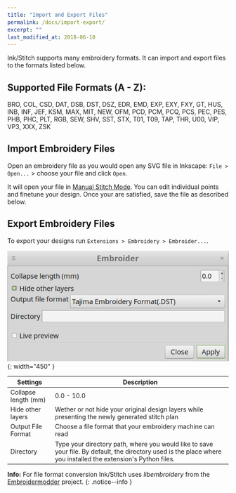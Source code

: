 ```yaml
---
title: "Import and Export Files"
permalink: /docs/import-export/
excerpt: ""
last_modified_at: 2018-06-10
---
```


Ink/Stitch supports many embroidery formats. It can import and export files to the formats listed below.

## Supported File Formats (A - Z):

BRO, COL, CSD, DAT, DSB, DST, DSZ, EDR, EMD, EXP, EXY, FXY, GT, HUS, INB, INF, JEF, KSM, MAX, MIT, NEW, OFM, PCD, PCM, PCQ, PCS, PEC, PES, PHB, PHC, PLT, RGB, SEW, SHV, SST, STX, T01, T09, TAP, THR, U00, VIP, VP3, XXX, ZSK

## Import Embroidery Files

Open an embroidery file as you would open any SVG file in Inkscape: `File > Open...` > choose your file and click `Open`.

It will open your file in [Manual Stitch Mode](/docs/stitches/stroke/#manual-stitch-mode). You can edit individual points and finetune your design. Once your are satisfied, save the file as described below.

## Export Embroidery Files

To export your designs run `Extensions > Embroidery > Embroider...`.

![Embroider...](/assets/images/docs/embroider.jpg){: width="450" }

Settings|Description
---|---
Collapse length (mm)|0.0 - 10.0
Hide other layers|Wether or not hide your original design layers while presenting the newly generated stitch plan
Output File Format|Choose a file format that your embroidery machine can read
Directory|Type your directory path, where you would like to save your file. By default, the directory used is the place where you installed the extension's Python files.

**Info:** For file format conversion Ink/Stitch uses *libembroidery* from the [Embroidermodder](https://github.com/Embroidermodder/Embroidermodder) project.
{: .notice--info }
